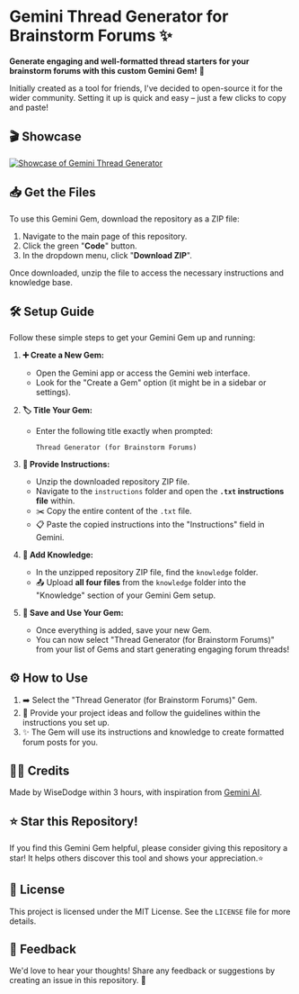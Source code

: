 # Gemini Thread Generator for Brainstorm Forums ✨

**Generate engaging and well-formatted thread starters for your brainstorm forums with this custom Gemini Gem!** 🚀

Initially created as a tool for friends, I've decided to open-source it for the wider community. Setting it up is quick and easy – just a few clicks to copy and paste!

## 🎬 Showcase

[![Showcase of Gemini Thread Generator](https://github.com/WiseDodge/Thread-Generator/blob/main/ThreadGenerator-Showcase.gif)](https://github.com/WiseDodge/Thread-Generator/blob/main/ThreadGenerator-Showcase.gif)

## 📥 Get the Files

To use this Gemini Gem, download the repository as a ZIP file:

1.  Navigate to the main page of this repository.
2.  Click the green "**Code**" button.
3.  In the dropdown menu, click "**Download ZIP**".

Once downloaded, unzip the file to access the necessary instructions and knowledge base.

## 🛠️ Setup Guide

Follow these simple steps to get your Gemini Gem up and running:

1.  **➕ Create a New Gem:**
    * Open the Gemini app or access the Gemini web interface.
    * Look for the "Create a Gem" option (it might be in a sidebar or settings).

2.  **🏷️ Title Your Gem:**
    * Enter the following title exactly when prompted:
        ```
        Thread Generator (for Brainstorm Forums)
        ```

3.  **📜 Provide Instructions:**
    * Unzip the downloaded repository ZIP file.
    * Navigate to the `instructions` folder and open the **`.txt` instructions file** within.
    * ✂️ Copy the entire content of the `.txt` file.
    * 📋 Paste the copied instructions into the "Instructions" field in Gemini.

4.  **🧠 Add Knowledge:**
    * In the unzipped repository ZIP file, find the `knowledge` folder.
    * 📤 Upload **all four files** from the `knowledge` folder into the "Knowledge" section of your Gemini Gem setup.

5.  **💾 Save and Use Your Gem:**
    * Once everything is added, save your new Gem.
    * You can now select "Thread Generator (for Brainstorm Forums)" from your list of Gems and start generating engaging forum threads!

## ⚙️ How to Use

1.  ➡️ Select the "Thread Generator (for Brainstorm Forums)" Gem.
2.  📝 Provide your project ideas and follow the guidelines within the instructions you set up.
3.  ✨ The Gem will use its instructions and knowledge to create formatted forum posts for you.

## 🧑‍💻 Credits

Made by WiseDodge within 3 hours, with inspiration from [Gemini AI](https://gemini.google.com/).

## ⭐️ Star this Repository!

If you find this Gemini Gem helpful, please consider giving this repository a star! It helps others discover this tool and shows your appreciation.⭐

## 📜 License

This project is licensed under the MIT License. See the `LICENSE` file for more details.

## 💬 Feedback

We'd love to hear your thoughts! Share any feedback or suggestions by creating an issue in this repository. 🙏
